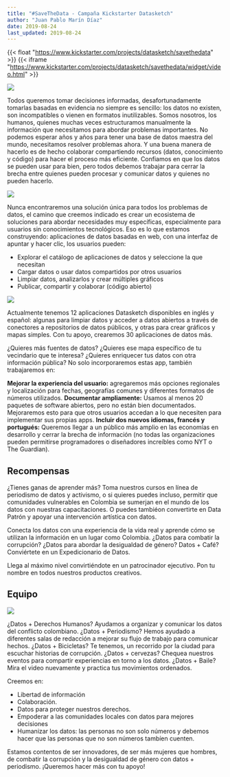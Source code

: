 ```yaml
---
title: "#SaveTheData - Campaña Kickstarter Datasketch"
author: "Juan Pablo Marín Díaz"
date: 2019-08-24
last_updated: 2019-08-24
---
```

{{< float "https://www.kickstarter.com/projects/datasketch/savethedata" >}}
{{< iframe "https://www.kickstarter.com/projects/datasketch/savethedata/widget/video.html" >}}

![](/img/campana/campana_es.gif)

Todos queremos tomar decisiones informadas, desafortunadamente tomarlas basadas en evidencia no siempre es sencillo: los datos no existen, son incompatibles o vienen en formatos inutilizables. Somos nosotros, los humanos, quienes muchas veces estructuramos manualmente la información que necesitamos para abordar problemas importantes. No podemos esperar años y años para tener una base de datos maestra del mundo, necesitamos resolver problemas ahora. Y una buena manera de hacerlo es de hecho colaborar compartiendo recursos (datos, conocimiento y código) para hacer el proceso más eficiente. Confiamos en que los datos se pueden usar para bien, pero todos debemos trabajar para cerrar la brecha entre quienes pueden procesar y comunicar datos y quienes no pueden hacerlo.

![](/img/campana/campana_es_problemas.png)

Nunca encontraremos una solución única para todos los problemas de datos, el camino que creemos indicado es crear un ecosistema de soluciones para abordar necesidades muy específicas, especialmente para usuarios sin conocimientos tecnológicos. Eso es lo que estamos construyendo: aplicaciones de datos basadas en web, con una interfaz de apuntar y hacer clic, los usuarios pueden:

- Explorar el catálogo de aplicaciones de datos y seleccione la que necesitan
- Cargar datos o usar datos compartidos por otros usuarios
- Limpiar datos, analizarlos y crear múltiples gráficos
- Publicar, compartir y colaborar (código abierto)

![](/img/campana/campana_es_caracteristicas.png)

Actualmente tenemos 12 aplicaciones Datasketch disponibles en inglés y español: algunas para limpiar datos y acceder a datos abiertos a través de conectores a repositorios de datos públicos, y otras para crear gráficos y mapas simples. Con tu apoyo, crearemos 30 aplicaciones de datos más.

¿Quieres más fuentes de datos? ¿Quieres ese mapa específico de tu vecindario que te interesa? ¿Quieres enriquecer tus datos con otra información pública? No solo incorporaremos estas app, también trabajaremos en:

**Mejorar la experiencia del usuario:** agregaremos más opciones regionales y localización para fechas, geografías comunes y diferentes formatos de números utilizados.
**Documentar ampliamente:** Usamos al menos 20 paquetes de software abiertos, pero no están bien documentados. Mejoraremos esto para que otros usuarios accedan a lo que necesiten para implementar sus propias apps.
**Incluir dos nuevos idiomas, francés y portugués:** Queremos llegar a un público más amplio en las economías en desarrollo y cerrar la brecha de información (no todas las organizaciones pueden permitirse programadores o diseñadores increíbles como NYT o The Guardian).

## Recompensas

¿Tienes ganas de aprender más? Toma nuestros cursos en línea de periodismo de datos y activismo, o si quieres puedes incluso, permitir que comunidades vulnerables en Colombia se sumerjan en el mundo de los datos con nuestras capacitaciones. O puedes tambiéon convertirte en Data Patrón y apoyar una intervención artística con datos.

Conecta los datos con una experiencia de la vida real y aprende cómo se utilizan la información en un lugar como Colombia. ¿Datos para combatir la corrupción? ¿Datos para abordar la desigualdad de género? Datos + Café? Conviértete en un Expedicionario de Datos.

Llega al máximo nivel convirtiéndote en un patrocinador ejecutivo. Pon tu nombre en todos nuestros productos creativos.

## Equipo

![](/img/campana/campana_es_team.png)

¿Datos + Derechos Humanos? Ayudamos a organizar y comunicar los datos del conflicto colombiano. ¿Datos + Periodismo? Hemos ayudado a diferentes salas de redacción a mejorar su flujo de trabajo para comunicar hechos. ¿Datos + Bicicletas? Te tenemos, un recorrido por la ciudad para escuchar historias de corrupción. ¿Datos + cervezas? Chequea nuestros eventos para compartir experiencias en torno a los datos. ¿Datos + Baile? Mira el video nuevamente y practica tus movimientos ordenados.

Creemos en:

- Libertad de información
- Colaboración.
- Datos para proteger nuestros derechos.
- Empoderar a las comunidades locales con datos para mejores decisiones
- Humanizar los datos: las personas no son solo números y debemos hacer que las personas que no son números tambíen cuenten.

Estamos contentos de ser innovadores, de ser más mujeres que hombres, de combatir la corrupción y la desigualdad de género con datos + periodismo. ¡Queremos hacer más con tu apoyo!
